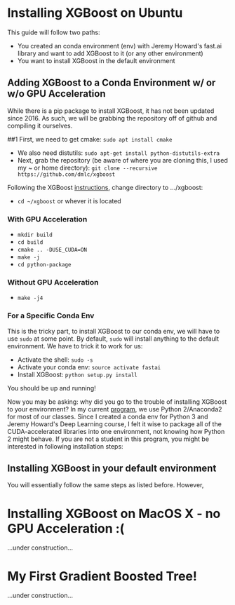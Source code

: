 # Installing XGBoost on Ubuntu

This guide will follow two paths:

* You created an conda environment (env) with Jeremy Howard's fast.ai library and want to add XGBoost to it (or any other environment)
* You want to install XGBoost in the default environment

## Adding XGBoost to a Conda Environment w/ or w/o GPU Acceleration

While there is a pip package to install XGBoost, it has not been updated since 2016.  As such, we will be grabbing the repository off of github and compiling it ourselves.

##1 First, we need to get cmake: `sudo apt install cmake`
* We also need distutils: `sudo apt-get install python-distutils-extra`
* Next, grab the repository (be aware of where you are cloning this, I used my ~ or home directory): `git clone --recursive https://github.com/dmlc/xgboost`

Following the XGBoost [instructions](http://xgboost.readthedocs.io/en/latest/build.html), change directory to .../xgboost:

* `cd ~/xgboost` or whever it is located
### With GPU Acceleration
* `mkdir build`
* `cd build`
* `cmake .. -DUSE_CUDA=ON`
* `make -j`
* `cd python-package`
### Without GPU Acceleration
* `make -j4`

### For a Specific Conda Env

This is the tricky part, to install XGBoost to our conda env, we will have to use `sudo` at some point.  By default, `sudo` will install anything to the default environment.  We have to trick it to work for us:

* Activate the shell: `sudo -s`
* Activate your conda env: `source activate fastai`
* Install XGBoost: `python setup.py install`

You should be up and running!

Now you may be asking: why did you go to the trouble of installing XGBoost to your environment?  In my current [program](https://www.usfca.edu/arts-sciences/graduate-programs/analytics), we use Python 2/Anaconda2 for most of our classes.  Since I created a conda env for Python 3 and Jeremy Howard's Deep Learning course, I felt it wise to package all of the CUDA-accelerated libraries into one environment, not knowing how Python 2 might behave.  If you are not a student in this program, you might be interested in following installation steps:

## Installing XGBoost in your default environment

You will essentially follow the same steps as listed before.  However, 

# Installing XGBoost on MacOS X - no GPU Acceleration :(

...under construction...

# My First Gradient Boosted Tree!

...under construction...